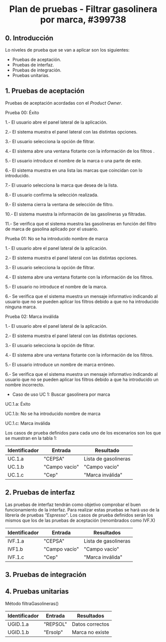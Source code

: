 <h1 style="text-align:center">Plan de pruebas - Filtrar gasolinera por marca, #399738</h1>





## 0. Introducción 

Lo niveles de prueba que se van a aplicar son los siguientes:

* Pruebas de aceptación.
* Pruebas de interfaz. 
* Pruebas de integración.
* Pruebas unitarias.



## 1. Pruebas de aceptación

Pruebas de aceptación acordadas con el *Product Owner*.

Prueba 00: Éxito

1.- El usuario abre el panel lateral de la aplicación.

2.- El sistema muestra el panel lateral con las distintas opciones.

3.- El usuario selecciona la opción de filtrar.

4.- El sistema abre una ventana flotante con la información de los filtros .

5.- El usuario introduce el nombre de la marca o una parte de este.

6.- El sistema muestra en una lista las marcas que coincidan con lo introducido.

7.- El usuario selecciona la marca que desea de la lista.

8.- El usuario confirma la selección realizada.

9.- El sistema cierra la ventana de selección de filtro.

10.- El sistema muestra la información de las gasolineras ya filtradas.

11.- Se verifica que el sistema muestra las gasolineras en función del filtro de marca de gasolina aplicado por el usuario.



Prueba 01: No se ha introducido nombre de marca

1.- El usuario abre el panel lateral de la aplicación.

2.- El sistema muestra el panel lateral con las distintas opciones.

3.- El usuario selecciona la opción de filtrar.

4.- El sistema abre una ventana flotante con la información de los filtros.

5.- El usuario no introduce el nombre de la marca.

6.- Se verifica que el sistema muestra un mensaje informativo indicando al usuario que no se pueden aplicar los filtros debido a que no ha introducido ninguna marca.



Prueba 02: Marca inválida

1.- El usuario abre el panel lateral de la aplicación.

2.- El sistema muestra el panel lateral con las distintas opciones.

3.- El usuario selecciona la opción de filtrar.

4.- El sistema abre una ventana flotante con la información de los filtros.

5.- El usuario introduce un nombre de marca erróneo.

6.- Se verifica que el sistema muestra un mensaje informativo indicando al usuario que no se pueden aplicar los filtros debido a que ha introducido un nombre incorrecto.

* Caso de uso UC 1:  Buscar gasolinera por marca

UC.1.a: Éxito

UC.1.b: No se ha introducido nombre de marca

UC.1.c: Marca inválida 

Los casos de prueba definidos para cada uno de los escenarios son los que se muestran en la tabla 1:



| Identificador | Entrada       | Resultado            |
| :------------ | ------------- | -------------------- |
| UC.1.a        | "CEPSA"       | Lista de gasolineras |
| UC.1.b        | "Campo vacío" | "Campo vacío"        |
| UC.1.c        | "Cep"         | "Marca inválida"     |



## 2. Pruebas de interfaz 

Las pruebas de interfaz tendrán como objetivo comprobar el buen funcionamiento de la interfaz. Para realizar estas pruebas se hará uso de la librería de pruebas *"Espresso"*. Los casos de prueba definidos serán los mismos que los de las pruebas de aceptación (renombrados como IVF.X) 

| Identificador | Entrada       | Resultados           |
| ------------- | ------------- | -------------------- |
| IVF.1.a       | "CEPSA"       | Lista de gasolineras |
| IVF1.b        | "Campo vacío" | "Campo vacío"        |
| IVF.1.c       | "Cep"         | "Marca inválida"     |



## 3. Pruebas de integración 



## 4. Pruebas unitarias 



Método filtraGasolineras()

| Identificador | Entrada  | Resultados      |
| ------------- | -------- | --------------- |
| UGID.1.a      | "REPSOL" | Datos correctos |
| UGID.1.b      | "Ersolp" | Marca no existe |





